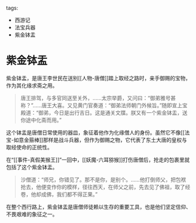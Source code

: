 tags:
  - 西游记
  - 法宝兵器
  - 紫金钵盂

# 紫金钵盂

紫金钵盂，是唐王李世民在送别[[人物-唐僧]]踏上取经之路时，亲手御赐的宝物，作为其化缘求斋之用。

> 唐王排驾，与多官同送至关外，……太宗举爵，又问曰：“御弟雅号甚称？”……唐王大喜。又见黄门官奏道：“御弟法师朝门外候旨。”随即宣上宝殿道：“御弟，今日是出行吉日。这是通关文牒。朕又有一个紫金钵盂，送你途中化斋而用。”

这个钵盂是唐僧日常使用的器皿，象征着他作为化缘僧人的身份。虽然它不像[[法宝-如意金箍棒]]那样是战斗兵器，但作为御赐之物，它代表了东土大唐的皇权与取经使命的正统性。

在“[[事件-真假美猴王]]”一回中，[[妖魔-六耳猕猴]]打伤唐僧后，抢走的包裹里就包括了这个紫金钵盂。

> 沙僧道：“师兄，你错见了。那不是你，是别个。……他打倒师父，把包袱抢去，他便变作你的模样，径往西天，在师父之前，先去见了佛祖，取了经卷，他却成佛，我们都不得正果。”

在整个西行路上，紫金钵盂是唐僧师徒赖以生存的重要工具，也是他们坚定信仰、不畏艰难的象征之一。
